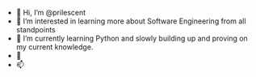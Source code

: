 - 👋 Hi, I’m @prilescent
- 👀 I’m interested in learning more about Software Engineering from all standpoints
- 🌱 I’m currently learning Python and slowly building up and proving on my current knowledge.
- 💞️ 
- 📫 

<!---
prilescent/prilescent is a ✨ special ✨ repository because its `README.md` (this file) appears on your GitHub profile.
You can click the Preview link to take a look at your changes.
--->
